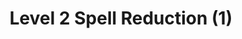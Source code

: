 ---
title: "Level 2 Spell Reduction (1)"
canonical: "skill/level-2-spell-reduction-1"
canonical_title: "Awakened Elf Loresheet"
lists:
    - awakened-elf-loresheet
tier: 5
osp_cost: 55
prerequisites: ["awakened-elf-loresheet/plus-16-spell-power"]
replacement: false
ladder: "+spell-power"
---